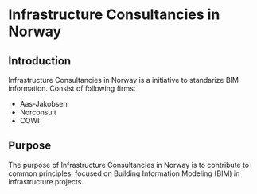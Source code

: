 # Infrastructure Consultancies in Norway

## Introduction
Infrastructure Consultancies in Norway is a initiative to standarize BIM information. 
Consist of following firms:
- Aas-Jakobsen
- Norconsult
- COWI

## Purpose
The purpose of Infrastructure Consultancies in Norway is to contribute to common principles, focused on Building Information Modeling (BIM) in infrastructure projects. 

<!--

**Here are some ideas to get you started:**

🙋‍♀️ A short introduction - what is your organization all about?
🌈 Contribution guidelines - how can the community get involved?
👩‍💻 Useful resources - where can the community find your docs? Is there anything else the community should know?
🍿 Fun facts - what does your team eat for breakfast?
🧙 Remember, you can do mighty things with the power of [Markdown](https://docs.github.com/github/writing-on-github/getting-started-with-writing-and-formatting-on-github/basic-writing-and-formatting-syntax)
-->
